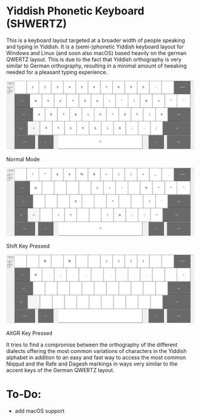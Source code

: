 # Yiddish Phonetic Keyboard (SHWERTZ)

This is a keyboard layout targeted at a broader width of people speaking and typing in Yiddish. It is a (semi-)phonetic Yiddish keyboard layout for Windows and Linux (and soon also macOS) based heavily on the german QWERTZ layout. This is due to the fact that Yiddish orthography is very similar to German orthography, resulting in a minimal amount of tweaking needed for a pleasant typing experience. 

![Normal Mode](https://github.com/MasterY0gurt/yiddish-phonetic-keyboard/blob/main/images/yi_pho.jpg?raw=true)

Normal Mode

![Shift](https://github.com/MasterY0gurt/yiddish-phonetic-keyboard/blob/main/images/yi_phoShft.jpg?raw=true)

Shift Key Pressed

![AltGr](https://github.com/MasterY0gurt/yiddish-phonetic-keyboard/blob/main/images/yi_phoAltGr.jpg?raw=true)

AltGR Key Pressed


It tries to find a compromise between the orthography of the different dialects offering the most common variations of characters in the Yiddish alphabet in addition to an easy and fast way to access the most common Niqqud and the Rafe and Dagesh markings in ways very similar to the accent keys of the German QWERTZ layout.

# To-Do:
- add macOS support
